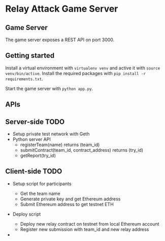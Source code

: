 # Relay Attack Game Server

## Game Server

The game server exposes a REST API on port 3000. 


## Getting started

Install a virtual environment with `virtualenv venv` and active it with `source venv/bin/active`. Install the required packages with `pip install -r requirements.txt`.

Start the game server with `python app.py`.

## APIs

## Server-side TODO

- Setup private test network with Geth
- Python server API
  - registerTeam(name) returns (team_id)
  - submitContract(team_id, contract_address) returns (try_id)
  - getReport(try_id)


## Client-side TODO

- Setup script for participants
  - Get the team name
  - Generate private key and get Ethereum address
  - Submit Ethereum address to get testnet ETH
- Deploy script
  - Deploy new relay contract on testnet from local Ethereum account
  - Register new submission with team_id and new relay address

-
